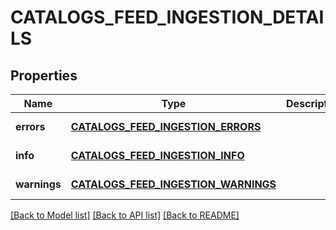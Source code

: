 # CATALOGS_FEED_INGESTION_DETAILS

## Properties
Name | Type | Description | Notes
------------ | ------------- | ------------- | -------------
**errors** | [**CATALOGS_FEED_INGESTION_ERRORS**](CatalogsFeedIngestionErrors.md) |  | [default to null]
**info** | [**CATALOGS_FEED_INGESTION_INFO**](CatalogsFeedIngestionInfo.md) |  | [default to null]
**warnings** | [**CATALOGS_FEED_INGESTION_WARNINGS**](CatalogsFeedIngestionWarnings.md) |  | [default to null]

[[Back to Model list]](../README.md#documentation-for-models) [[Back to API list]](../README.md#documentation-for-api-endpoints) [[Back to README]](../README.md)



